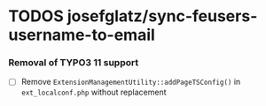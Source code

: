 # TODOS josefglatz/sync-feusers-username-to-email

### Removal of TYPO3 11 support

- [ ] Remove `ExtensionManagementUtility::addPageTSConfig()`
  in `ext_localconf.php` without replacement
